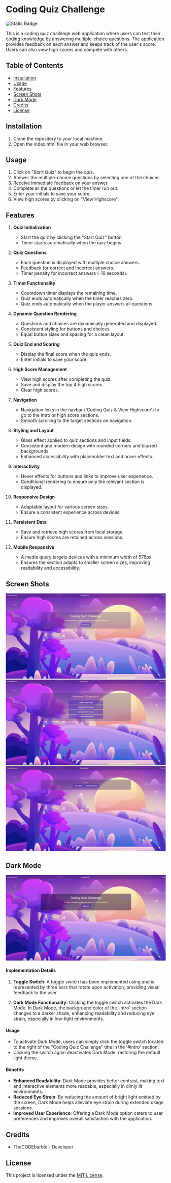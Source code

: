 # Coding Quiz Challenge

![Static Badge](https://img.shields.io/badge/theCODEbarbie-%23FBF6E9?style=for-the-badge&logo=Spotlight&labelColor=%23F79AD3)

This is a coding quiz challenge web application where users can test their coding knowledge by answering multiple-choice questions. The application provides feedback on each answer and keeps track of the user's score. Users can also view high scores and compete with others.

## Table of Contents
- [Installation](#installation)
- [Usage](#usage)
- [Features](#features)
- [Screen Shots](#screen-shots)
- [Dark Mode](#dark-mode)
- [Credits](#credits)
- [License](#license)

## Installation

1. Clone the repository to your local machine.
2. Open the index.html file in your web browser.

## Usage

1. Click on "Start Quiz" to begin the quiz.
2. Answer the multiple-choice questions by selecting one of the choices.
3. Receive immediate feedback on your answer.
4. Complete all the questions or let the timer run out.
5. Enter your initials to save your score.
6. View high scores by clicking on "View Highscore".

## Features

1. **Quiz Initialization**
   - Start the quiz by clicking the "Start Quiz" button.
   - Timer starts automatically when the quiz begins.

2. **Quiz Questions**
   - Each question is displayed with multiple choice answers.
   - Feedback for correct and incorrect answers.
   - Timer penalty for incorrect answers (-10 seconds).

3. **Timer Functionality**
   - Countdown timer displays the remaining time.
   - Quiz ends automatically when the timer reaches zero.
   - Quiz ends automatically when the player answers all questions.

4. **Dynamic Question Rendering**
   - Questions and choices are dynamically generated and displayed.
   - Consistent styling for buttons and choices.
   - Equal button sizes and spacing for a clean layout.

5. **Quiz End and Scoring**
   - Display the final score when the quiz ends.
   - Enter initials to save your score.

6. **High Score Management**
   - View high scores after completing the quiz.
   - Save and display the top 4 high scores.
   - Clear high scores.

7. **Navigation**
   - Navigation links in the navbar ('Coding Quiz & View Highscore') to go to the intro or high score sections.
   - Smooth scrolling to the target sections on navigation.

8. **Styling and Layout**
   - Glass effect applied to quiz sections and input fields.
   - Consistent and modern design with rounded corners and blurred backgrounds.
   - Enhanced accessibility with placeholder text and hover effects.

9. **Interactivity**
   - Hover effects for buttons and links to improve user experience.
   - Conditional rendering to ensure only the relevant section is displayed.

10. **Responsive Design**
    - Adaptable layout for various screen sizes.
    - Ensure a consistent experience across devices.

11. **Persistent Data**
    - Save and retrieve high scores from local storage.
    - Ensure high scores are retained across sessions.

12. **Mobile Responsive**

    - A media query targets devices with a minimum width of 576px. 
    - Ensures the section adapts to smaller screen sizes, improving readability and accessibility.

## Screen Shots 

![Coding Quiz](./assets/images/coding-quiz.jpg)
![Coding Quiz](./assets/images/questions.png)
![Coding Quiz](./assets/images/highscore.png)





## Dark Mode 

![Coding Quiz](./assets/images/dark-mode.png)

#### Implementation Details
1. **Toggle Switch**: A toggle switch has been implemented using and is represented by three bars that rotate upon activation, providing visual feedback to the user.
   
2. **Dark Mode Functionality**: Clicking the toggle switch activates the Dark Mode. In Dark Mode, the background color of the 'intro' section changes to a darker shade, enhancing readability and reducing eye strain, especially in low-light environments.

#### Usage
- To activate Dark Mode, users can simply click the toggle switch located to the right of the "Coding Quiz Challenge" title in the '#intro' section.
- Clicking the switch again deactivates Dark Mode, restoring the default light theme.

#### Benefits
- **Enhanced Readability**: Dark Mode provides better contrast, making text and interactive elements more readable, especially in dimly lit environments.
- **Reduced Eye Strain**: By reducing the amount of bright light emitted by the screen, Dark Mode helps alleviate eye strain during extended usage sessions.
- **Improved User Experience**: Offering a Dark Mode option caters to user preferences and improves overall satisfaction with the application.

## Credits

- TheCODEbarbie - Developer

## License

This project is licensed under the [MIT License](LICENSE).
